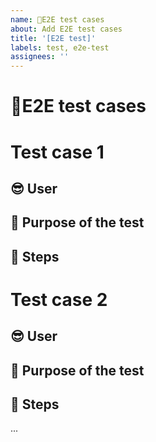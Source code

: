 ```yaml
---
name: 🧪E2E test cases
about: Add E2E test cases
title: '[E2E test]'
labels: test, e2e-test
assignees: ''
---
```


# 🧪E2E test cases

<!--- Provide a scope for the test cases -->

# Test case 1

## 😎 User

<!-- Add the demo user on whose behalf the following tests should be running  -->
<!-- [e.g.: businesscat, devdog or editormanatee ] -->

## 🧫 Purpose of the test

<!--- Summarize the test case -->

## 🐾 Steps

<!--- Add steps of the test case -->
<!-- [e.g.:
  1. Login with devdog
  2. Open the usermenu
  3. ...
 ] -->

# Test case 2

## 😎 User

<!-- Add the demo user on whose behalf the following tests should be running  -->
<!-- [e.g.: businesscat, devdog or editormanatee ] -->

## 🧫 Purpose of the test

<!--- Summarize the test case -->

## 🐾 Steps

<!--- Add steps of the test case -->
<!-- [e.g.:
  1. Login with devdog
  2. Open the usermenu
  3. ...
 ] -->

...
